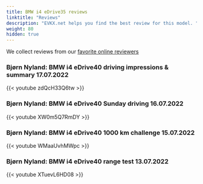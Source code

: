 ```yaml
---
title: BMW i4 eDrive35 reviews
linktitle: "Reviews"
description: "EVKX.net helps you find the best review for this model. "
weight: 80
hidden: true
---
```

<object type="image/svg+xml" data="../modelnavigation.svg"></object>
We collect reviews from our [favorite online reviewers](/guides/evreviewers/)

### Bjørn Nyland: BMW i4 eDrive40 driving impressions & summary 17.07.2022

{{< youtube zdQcH33Q6tw >}}

### Bjørn Nyland: BMW i4 eDrive40 Sunday driving 16.07.2022

{{< youtube XW0m5Q7RmDY >}}

### Bjørn Nyland: BMW i4 eDrive40 1000 km challenge 15.07.2022

{{< youtube WMaaUvhMWpc >}}

### Bjørn Nyland: BMW i4 eDrive40 range test 13.07.2022

{{< youtube XTuevL6HD08 >}}

